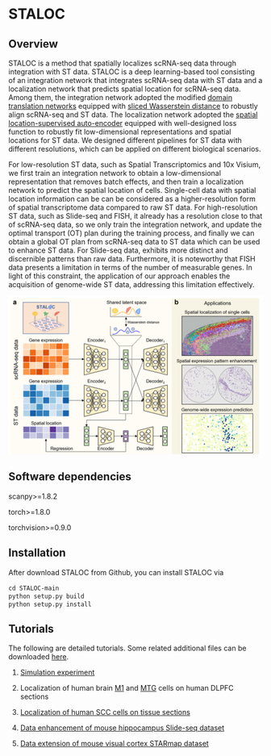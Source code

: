 # STALOC

## Overview
STALOC is a method that spatially localizes scRNA-seq data through integration with ST data. 
STALOC is a deep learning-based tool consisting of an integration network that 
integrates scRNA-seq data with ST data and a localization network that predicts 
spatial location for scRNA-seq data. 
Among them, the integration network adopted the modified 
[domain translation networks](https://www.nature.com/articles/s43588-022-00251-y) 
equipped with [sliced Wasserstein distance](https://ieeexplore.ieee.org/document/8578465) 
to robustly align scRNA-seq and ST data. 
The localization network adopted the 
[spatial location-supervised auto-encoder](https://proceedings.neurips.cc/paper/2018/hash/2a38a4a9316c49e5a833517c45d31070-Abstract.html) 
equipped with well-designed loss function to robustly fit low-dimensional representations and 
spatial locations for ST data. We designed different pipelines for ST data with different resolutions, 
which can be applied on different biological scenarios. 

For low-resolution ST data, such as Spatial Transcriptomics and 10x Visium, 
we first train an integration network to obtain a low-dimensional representation 
that removes batch effects, and then train a localization network to predict the spatial location 
of cells. Single-cell data with spatial location information can be can be considered 
as a higher-resolution form of spatial transcriptome data compared to raw ST data. 
For high-resolution ST data, such as Slide-seq and FISH, it already has a resolution close 
to that of scRNA-seq data, so we only train the integration network, and update the optimal 
transport (OT) plan during the training process, and finally we can obtain a global OT plan 
from scRNA-seq data to ST data which can be used to enhance ST data. 
For Slide-seq data, exhibits more distinct and discernible patterns than raw data. 
Furthermore, it is noteworthy that FISH data presents a limitation in terms of the number of 
measurable genes. In light of this constraint, the application of our approach enables the 
acquisition of genome-wide ST data, addressing this limitation effectively.

![](./STALOC_overview.png)

## Software dependencies
scanpy>=1.8.2

torch>=1.8.0

torchvision>=0.9.0

## Installation
After download STALOC from Github, you can install STALOC via
```
cd STALOC-main
python setup.py build
python setup.py install
```

## Tutorials
The following are detailed tutorials. Some related additional files can be downloaded [here](https://drive.google.com/drive/folders/1LX6hlI1gWtflLbl-hkghAtUu0aQG95Gi).

1. [Simulation experiment](./tutorials/T1_simulation_experiment.ipynb)

2. Localization of human brain [M1](./tutorials/T2_human_M1_DLPFC.ipynb) and [MTG](./tutorials/T2_human_MTG_DLPFC.ipynb) cells on human DLPFC sections

3. [Localization of human SCC cells on tissue sections](./tutorials/T3_human_SCC.ipynb)

4. [Data enhancement of mouse hippocampus Slide-seq dataset](./tutorials/T4_mouse_hippo_slideseq.ipynb)

5. [Data extension of mouse visual cortex STARmap dataset](./tutorials/T5_mouse_visual_cortex_starmap.ipynb)

